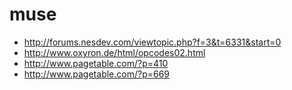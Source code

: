 # muse

* http://forums.nesdev.com/viewtopic.php?f=3&t=6331&start=0
* http://www.oxyron.de/html/opcodes02.html
* http://www.pagetable.com/?p=410
* http://www.pagetable.com/?p=669
